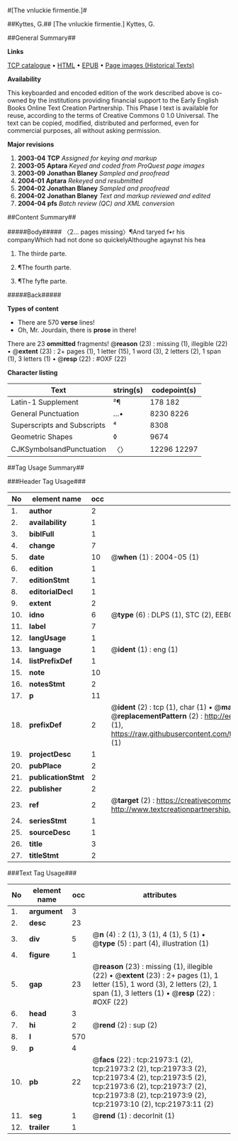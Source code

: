 #[The vnluckie firmentie.]#

##Kyttes, G.##
[The vnluckie firmentie.]
Kyttes, G.

##General Summary##

**Links**

[TCP catalogue](http://www.ota.ox.ac.uk/tcp/)  • 
[HTML](http://tei.it.ox.ac.uk/tcp/Texts-HTML/free/A04/A04960.html)  • 
[EPUB](http://tei.it.ox.ac.uk/tcp/Texts-EPUB/free/A04/A04960.epub) • 
[Page images (Historical Texts)](https://data.historicaltexts.jisc.ac.uk/view?pubId=eebo-99856424e&pageId=eebo-99856424e-21973-1)

**Availability**

This keyboarded and encoded edition of the
	       work described above is co-owned by the institutions
	       providing financial support to the Early English Books
	       Online Text Creation Partnership. This Phase I text is
	       available for reuse, according to the terms of Creative
	       Commons 0 1.0 Universal. The text can be copied,
	       modified, distributed and performed, even for
	       commercial purposes, all without asking permission.

**Major revisions**

1. __2003-04__ __TCP__ *Assigned for keying and markup*
1. __2003-05__ __Aptara__ *Keyed and coded from ProQuest page images*
1. __2003-09__ __Jonathan Blaney__ *Sampled and proofread*
1. __2004-01__ __Aptara__ *Rekeyed and resubmitted*
1. __2004-02__ __Jonathan Blaney__ *Sampled and proofread*
1. __2004-02__ __Jonathan Blaney__ *Text and markup reviewed and edited*
1. __2004-04__ __pfs__ *Batch review (QC) and XML conversion*

##Content Summary##

#####Body#####
〈2… pages missing〉¶And taryed f•r his companyWhich had not done so quickelyAlthoughe agaynst his hea
1. The thirde parte.

1. ¶The fourth parte.

1. ¶The fyfte parte.

#####Back#####

**Types of content**

  * There are 570 **verse** lines!
  * Oh, Mr. Jourdain, there is **prose** in there!

There are 23 **ommitted** fragments! 
 @__reason__ (23) : missing (1), illegible (22)  •  @__extent__ (23) : 2+ pages (1), 1 letter (15), 1 word (3), 2 letters (2), 1 span (1), 3 letters (1)  •  @__resp__ (22) : #OXF (22)

**Character listing**


|Text|string(s)|codepoint(s)|
|---|---|---|
|Latin-1 Supplement|²¶|178 182|
|General Punctuation|…•|8230 8226|
|Superscripts             and Subscripts|⁴|8308|
|Geometric Shapes|◊|9674|
|CJKSymbolsandPunctuation|〈〉|12296 12297|

##Tag Usage Summary##

###Header Tag Usage###

|No|element name|occ|attributes|
|---|---|---|---|
|1.|__author__|2||
|2.|__availability__|1||
|3.|__biblFull__|1||
|4.|__change__|7||
|5.|__date__|10| @__when__ (1) : 2004-05 (1)|
|6.|__edition__|1||
|7.|__editionStmt__|1||
|8.|__editorialDecl__|1||
|9.|__extent__|2||
|10.|__idno__|6| @__type__ (6) : DLPS (1), STC (2), EEBO-CITATION (1), PROQUEST (1), VID (1)|
|11.|__label__|7||
|12.|__langUsage__|1||
|13.|__language__|1| @__ident__ (1) : eng (1)|
|14.|__listPrefixDef__|1||
|15.|__note__|10||
|16.|__notesStmt__|2||
|17.|__p__|11||
|18.|__prefixDef__|2| @__ident__ (2) : tcp (1), char (1)  •  @__matchPattern__ (2) : ([0-9\-]+):([0-9IVX]+) (1), (.+) (1)  •  @__replacementPattern__ (2) : http://eebo.chadwyck.com/downloadtiff?vid=$1&page=$2 (1), https://raw.githubusercontent.com/textcreationpartnership/Texts/master/tcpchars.xml#$1 (1)|
|19.|__projectDesc__|1||
|20.|__pubPlace__|2||
|21.|__publicationStmt__|2||
|22.|__publisher__|2||
|23.|__ref__|2| @__target__ (2) : https://creativecommons.org/publicdomain/zero/1.0/ (1), http://www.textcreationpartnership.org/docs/. (1)|
|24.|__seriesStmt__|1||
|25.|__sourceDesc__|1||
|26.|__title__|3||
|27.|__titleStmt__|2||


###Text Tag Usage###

|No|element name|occ|attributes|
|---|---|---|---|
|1.|__argument__|3||
|2.|__desc__|23||
|3.|__div__|5| @__n__ (4) : 2 (1), 3 (1), 4 (1), 5 (1)  •  @__type__ (5) : part (4), illustration (1)|
|4.|__figure__|1||
|5.|__gap__|23| @__reason__ (23) : missing (1), illegible (22)  •  @__extent__ (23) : 2+ pages (1), 1 letter (15), 1 word (3), 2 letters (2), 1 span (1), 3 letters (1)  •  @__resp__ (22) : #OXF (22)|
|6.|__head__|3||
|7.|__hi__|2| @__rend__ (2) : sup (2)|
|8.|__l__|570||
|9.|__p__|4||
|10.|__pb__|22| @__facs__ (22) : tcp:21973:1 (2), tcp:21973:2 (2), tcp:21973:3 (2), tcp:21973:4 (2), tcp:21973:5 (2), tcp:21973:6 (2), tcp:21973:7 (2), tcp:21973:8 (2), tcp:21973:9 (2), tcp:21973:10 (2), tcp:21973:11 (2)|
|11.|__seg__|1| @__rend__ (1) : decorInit (1)|
|12.|__trailer__|1||
